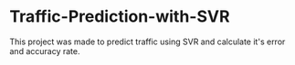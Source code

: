 # Traffic-Prediction-with-SVR
This project was made to predict traffic using SVR and calculate it's error and accuracy rate.
